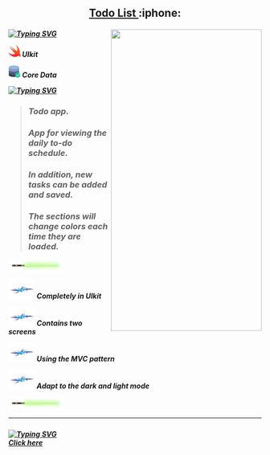 <!--- TOP ---> 
<h2 align="center">    <a href="https://github.com/karamanets/FastPizza" target="_blank">  Todo List  </a>:iphone:
  
<!--- leading for body ---> 
<h5 align="lefth">
  
  
<!--- GIF iPnone ---> 
<p><img align="right" src="https://github.com/karamanets/TodoList/blob/main/README/TodoGIF.gif" width="300" height="600" /></p>
  
  
<!--- Tag header --->
<a href="https://git.io/typing-svg"><img src="https://readme-typing-svg.demolab.com?font=Fira+Code&size=25&pause=1000&color=9356A0&width=435&lines=Frameworks" alt="Typing SVG" /></a>
  
  
<!--- Tag --->
  
<img src="https://github.com/karamanets/karamanets/blob/main/icon/IconSwiftUi.png" width="24" height="24">      UIkit


<img src="https://github.com/karamanets/karamanets/blob/main/icon/IconDatabase.png" width="24" height="24">     Core Data
 
  
  
<!--- about header --->
<a href="https://git.io/typing-svg"><img src="https://readme-typing-svg.demolab.com?font=Fira+Code&size=23&pause=1000&color=9356A0&width=435&lines=About+the+project" alt="Typing SVG" /></a>  
  

 
<!--- about text --->  
  
>### Todo app.  
>### App for viewing the daily to-do schedule. 
>### In addition, new tasks can be added and saved. 
>### The sections will change colors each time they are loaded.

<!--- Gamepad --->  
<img src="https://github.com/karamanets/karamanets/blob/main/icon/Lightsaber.png" width="106" height="24">

<!--- about ---> 
  
![picture1](https://github.com/karamanets/karamanets/blob/main/icon/Lightning1.png)  Completely in UIkit
  
![picture1](https://github.com/karamanets/karamanets/blob/main/icon/Lightning1.png)  Contains two screens
    
![picture1](https://github.com/karamanets/karamanets/blob/main/icon/Lightning1.png)  Using the MVC pattern
  
![picture1](https://github.com/karamanets/karamanets/blob/main/icon/Lightning1.png)  Adapt to the dark and light mode
  

<!--- Gamepad ---> 
<img src="https://github.com/karamanets/karamanets/blob/main/icon/Lightsaber.png" width="106" height="24">
 
____
  

<h5 align="left">
 
<!--- Download --->
[![Typing SVG](https://readme-typing-svg.demolab.com?font=Fira+Code&size=15&pause=1000&color=A0140C&width=435&lines=Download+the+repository)](https://git.io/typing-svg)  
[Click here](https://github.com/karamanets/TodoList/blob/main/README/Download.md)

